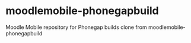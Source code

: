 # moodlemobile-phonegapbuild
Moodle Mobile repository for Phonegap builds
clone from moodlemobile-phonegapbuild 
